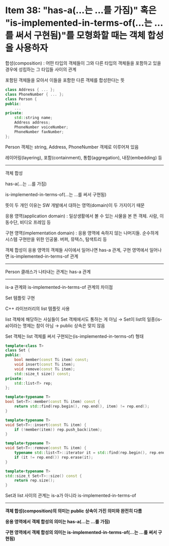 # Item 38: "has-a(...는 ...를 가짐)" 혹은 "is-implemented-in-terms-of(...는 ...를 써서 구현됨)"를 모형화할 때는 객체 합성을 사용하자

합성(composition) : 어떤 타입의 객체들이 그와 다른 타입의 객체들을 포함하고 있을 경우에 성립하는 그 타입들 사이의 관계

포함된 객체들을 모아서 이들을 포함한 다른 객체를 합성한다는 뜻

```c++
class Address { ... };
class PhoneNumber { ... };
class Person {
public:
    ...
private:
    std::string name;
    Address address;
    PhoneNumber voiceNumber;
    PhoneNumber faxNumber;
};
```

Person 객체는 string, Address, PhoneNumber 객체로 이루어져 있음

레이어링(layering), 포함(containment), 통합(aggregation), 내장(embedding) 등

---

객체 합성

has-a(...는 ...를 가짐)

is-implemented-in-terms-of(...는 ...를 써서 구현됨)

뜻이 두 개인 이유는 SW 개발에서 대하는 영역(domain)이 두 가지이기 때문

응용 영역(application domain) : 일상생활에서 볼 수 있는 사물을 본 뜬 객체. 사람, 이동수단, 비디오 프레임 등

구현 영역(implementation domain) : 응용 영역에 속하지 않는 나머지들. 순수하게 시스템 구현만을 위한 인공물. 버퍼, 뮤텍스, 탐색트리 등

객체 합성이 응용 영역의 객체들 사이에서 일어나면 has-a 관계, 구현 영역에서 일어나면 is-implemented-in-terms-of 관계

---

Person 클래스가 나타내는 관계는 has-a 관계

---

is-a 관계와 is-implemented-in-terms-of 관계의 차이점

Set 템플릿 구현

C++ 라이브러리의 list 템플릿 사용

list 객체에 해당하는 사실들이 Set 객체에서도 통하는 게 아님 → Set이 list의 일종(is-a)이라는 명제는 참이 아님 → public 상속은 맞지 않음

Set 객체는 list 객체를 써서 구현되는(is-implemented-in-terms-of) 형태

```c++
template<class T>
class Set {
public:
    bool member(const T& item) const;
    void insert(const T& item);
    void remove(const T& item);
    std::size_t size() const;
private:
    std::list<T> rep;
};

template<typename T>
bool Set<T>::member(const T& item) const {
    return std::find(rep.begin(), rep.end(), item) != rep.end();
}

template<typename T>
void Set<T>::insert(const T& item) {
    if (!member(item)) rep.push_back(item);
}

template<typename T>
void Set<T>::remove(const T& item) {
    typename std::list<T>::iterator it = std::find(rep.begin(), rep.end(), item);
    if (it != rep.end()) rep.erase(it);
}

template<typename T>
std::size_t Set<T>::size() const {
    return rep.size();
}
```

Set과 list 사이의 관계는 is-a가 아니라 is-implemented-in-terms-of

---

**객체 합성(composition)의 의미는 public 상속이 가진 의미와 완전히 다름**

**응용 영역에서 객체 합성의 의미는 has-a(...는 ...를 가짐)**

**구현 영역에서 객체 합성의 의미는 is-implemented-in-terms-of(...는 ...를 써서 구현됨)**

